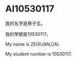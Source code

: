 # AI10530117



我的名字是蔡子玄。

我的學號是10530117。


My name is ZEIXUAN,CAI.

My student number is 10530117.
